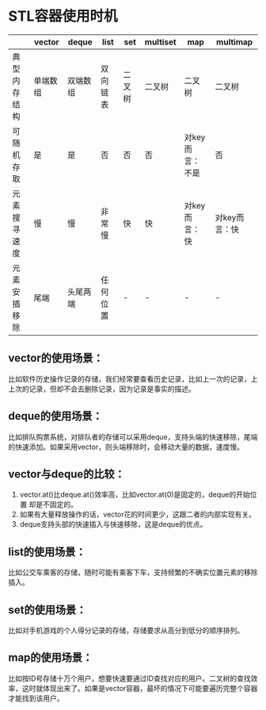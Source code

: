 # STL容器使用时机

|              | vector   | deque    | list     | set    | multiset | map             | multimap      |
|--------------|----------|----------|----------|--------|----------|-----------------|---------------|
| 典型内存结构 | 单端数组 | 双端数组 | 双向链表 | 二叉树 | 二叉树   | 二叉树          | 二叉树        |
| 可随机存取   | 是       | 是       | 否       | 否     | 否       | 对key而言：不是 | 否            |
| 元素搜寻速度 | 慢       | 慢       | 非常慢   | 快     | 快       | 对key而言：快   | 对key而言：快 |
| 元素安插移除 | 尾端     | 头尾两端 | 任何位置 | -      | -        | -               | -             |

## vector的使用场景：

​		                                                         比如软件历史操作记录的存储，我们经常要查看历史记录，比如上一次的记录，上上次的记录，但却不会去删除记录，因为记录是事实的描述。





## deque的使用场景：

​		比如排队购票系统，对排队者的存储可以采用deque，支持头端的快速移除，尾端的快速添加。如果采用vector，则头端移除时，会移动大量的数据，速度慢。





## vector与deque的比较：

1. vector.at()比deque.at()效率高，比如vector.at(0)是固定的，deque的开始位置 却是不固定的。
2. 如果有大量释放操作的话，vector花的时间更少，这跟二者的内部实现有关。
3. deque支持头部的快速插入与快速移除，这是deque的优点。





## list的使用场景：

​		比如公交车乘客的存储，随时可能有乘客下车，支持频繁的不确实位置元素的移除插入。





## set的使用场景：

​		比如对手机游戏的个人得分记录的存储，存储要求从高分到低分的顺序排列。





## map的使用场景：

​		比如按ID号存储十万个用户，想要快速要通过ID查找对应的用户。二叉树的查找效率，这时就体现出来了。如果是vector容器，最坏的情况下可能要遍历完整个容器才能找到该用户。